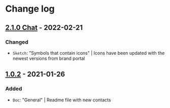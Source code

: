 # Change log

## [2.1.0 Chat](https://github.com/cake-hub/lidl-chat-sketch/tree/v2.1.0) - 2022-02-21

### Changed

* `Sketch`: "Symbols that contain icons" | Icons have been updated with the newest versions from brand portal


## [1.0.2](https://github.com/cake-hub/lidl-chat-sketch/tree/v1.0.2) - 2021-01-26

### Added

* `Doc`: "General" | Readme file with new contacts
